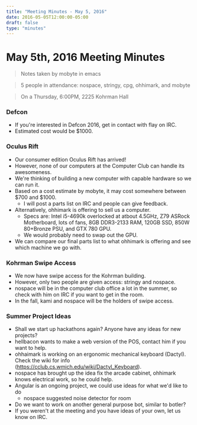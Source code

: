 ```yaml
---
title: "Meeting Minutes - May 5, 2016"
date: 2016-05-05T12:00:00-05:00
draft: false
type: "minutes"
---
```


# May 5th, 2016 Meeting Minutes
> Notes taken by mobyte in emacs

> 5 people in attendance: nospace, stringy, cpg, ohhimark, and mobyte

> On a Thursday, 6:00PM, 2225 Kohrman Hall

### Defcon
- If you're interested in Defcon 2016, get in contact with flay on IRC.
- Estimated cost would be $1000.

### Oculus Rift
- Our consumer edition Oculus Rift has arrived!
- However, none of our computers at the Computer Club can handle its awesomeness.
- We're thinking of building a new computer with capable hardware so we can run it.
- Based on a cost estimate by mobyte, it may cost somewhere between $700 and $1000.
  - I will post a parts list on IRC and people can give feedback.
- Alternatively, ohhimark is offering to sell us a computer.
  - Specs are: Intel i5-4690k overlocked at atbout 4.5GHz, Z79 ASRock Motherboard, lots of fans, 8GB DDR3-2133 RAM, 120GB SSD, 850W 80+Bronze PSU, and GTX 780 GPU.
  - We would probably need to swap out the GPU.
- We can compare our final parts list to what ohhimark is offering and see which machine we go with.

### Kohrman Swipe Access
- We now have swipe access for the Kohrman building.
- However, only two people are given access: stringy and nospace.
- nospace will be in the computer club office a lot in the summer, so check with him on IRC if you want to get in the room.
- In the fall, kami and nospace will be the holders of swipe access.

### Summer Project Ideas
- Shall we start up hackathons again? Anyone have any ideas for new projects?
- hellbacon wants to make a web version of the POS, contact him if you want to help.
- ohhaimark is working on an ergonomic mechanical keyboard (Dactyl). Check the wiki for info (https://cclub.cs.wmich.edu/wiki/Dactyl_Keyboard).
- nospace has brought up the idea fix the arcade cabinet, ohhimark knows electrical work, so he could help.
- Angular is an ongoing project, we could use ideas for what we'd like to do
  - nospace suggested noise detector for room
- Do we want to work on another general purpose bot, similar to botler?
- If you weren't at the meeting and you have ideas of your own, let us know on IRC.

